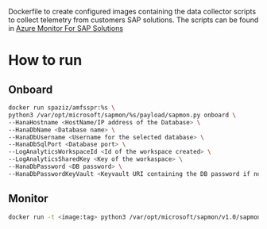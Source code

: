 Dockerfile to create configured images containing the data collector scripts to collect telemetry from customers SAP solutions. The scripts can be found in [Azure Monitor For SAP Solutions](https://github.com/Azure/AzureMonitorForSAPSolutions)

# How to run

## Onboard
```bash
docker run spaziz/amfsspr:%s \
python3 /var/opt/microsoft/sapmon/%s/payload/sapmon.py onboard \
--HanaHostname <HostName/IP address of the Database> \
--HanaDbName <Database name> \
--HanaDbUsername <Username for the selected database> \
--HanaDbSqlPort <Database port> \
--LogAnalyticsWorkspaceId <Id of the workspace created> \
--LogAnalyticsSharedKey <Key of the workaspace> \
--HanaDbPassword <DB password> \
--HanaDbPasswordKeyVault <Keyvault URI containing the DB password if not passed directly>
```

## Monitor
```bash
docker run -t <image:tag> python3 /var/opt/microsoft/sapmon/v1.0/sapmon.py monitor
```